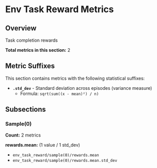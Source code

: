 # Env Task Reward Metrics

## Overview

Task completion rewards

**Total metrics in this section:** 2

## Metric Suffixes

This section contains metrics with the following statistical suffixes:

- **`.std_dev`** - Standard deviation across episodes (variance measure)
  - Formula: `sqrt(sum((x - mean)²) / n)`

## Subsections

### Sample(0)

**Count:** 2 metrics

**rewards.mean:** (1 value / 1 std_dev)
- `env_task_reward/sample(0)/rewards.mean`
- `env_task_reward/sample(0)/rewards.mean.std_dev`


